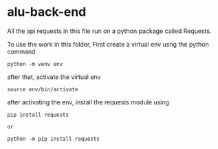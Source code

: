 # alu-back-end


All the api requests in this file run on a python package called Requests.

To use the work in this folder,
First create a virtual env usng the python command

```
python -m venv env
```

after that, activate the virtual env
```
source env/bin/activate
```

after activating the env, install the requests module using
```
pip install requests

or

python -m pip install requests
```